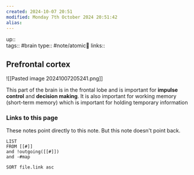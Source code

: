 ```yaml
---
created: 2024-10-07 20:51 
modified: Monday 7th October 2024 20:51:42
alias: 
---
```

up::  
tags:: #brain 
type:: #note/atomic🌳 
links::
## Prefrontal cortex

![[Pasted image 20241007205241.png]]


This part of the brain is in the frontal lobe and is important for **impulse control** and **decision making**. It is also important for working memory (short-term memory) which is important for holding temporary information
### Links to this page
These notes point directly to this note. But this note doesn't point back.
```dataview
LIST
FROM [[#]]
and !outgoing([[#]])
and -#map

SORT file.link asc
```



